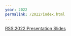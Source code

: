 ```yaml
---
year: 2022
permalink: /2022/index.html
---
```


<div class="mt-5 text-center"><a class="btn btn-primary btn-lg" href="/2022/slides">RSS:2022 Presentation Slides</a></div>